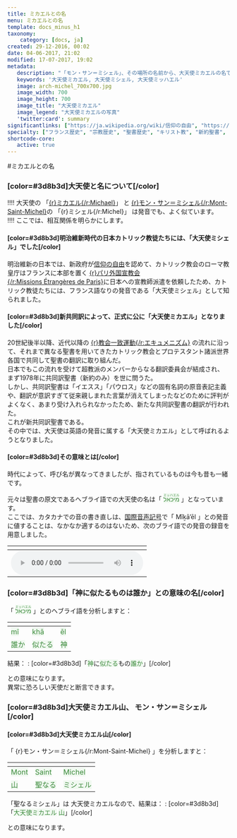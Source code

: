 ```yaml
---
title: ミカエルとの名
menu: ミカエルとの名
template: docs_minus_h1
taxonomy:
    category: [docs, ja]
created: 29-12-2016, 00:02
date: 04-06-2017, 21:02
modified: 17-07-2017, 19:02
metadata:
   description: "「モン・サン＝ミシェル」、その場所の名前から、大天使ミカエルの名である「ミカエル」の由来と意義をヘブライ語から分析する文書を紹介する"
   keywords: '大天使ミカエル, 大天使ミシェル, 大天使ミッハエル'
   image: arch-michel_700x700.jpg
   image_width: 700
   image_height: 700
   image_title: "大天使ミカエル"
   image_legend: "大天使ミカエルの写真"
   'twitter:card': summary
significantlinks: ["https://ja.wikipedia.org/wiki/信仰の自由", "https://ja.wikipedia.org/wiki/パリ外国宣教会", "https://ja.wikipedia.org/wiki/エキュメニズム", "https://ja.wikipedia.org/wiki/モン・サン＝ミシェル", "https://ja.wikipedia.org/wiki/国際音声記号", "https://ja.wikipedia.org/wiki/ミカエル"]
specialty: ["フランス歴史", "宗教歴史", "聖書歴史", "キリスト教", "新約聖書", "黙示録", "大天使ミカエル", "大天使ミシェル", "大天使ミッハエル", "モン・サン＝ミシェル"]
shortcode-core:
   active: true
---
```

#ミカエルとの名

### [color=#3d8b3d]大天使と名について[/color]

!!!! 大天使の 「[{r}ミカエル{/r:Michael}][8]」 と [{r}モン・サン＝ミシェル{/r:Mont-Saint-Michel}][5]の 「{r}ミシェル{/r:Michel}」 は発音でも、よく似ています。  
!!!! ここでは、相互関係を明らかにします。  

#### [color=#3d8b3d]明治維新時代の日本カトリック教徒たちには、「大天使ミシェル」でした[/color]
明治維新の日本では、新政府が[信仰の自由][1]を認めて、カトリック教会のローマ教皇庁はフランスに本部を置く [{r}パリ外国宣教会{/r:Missions&#160;Étrangères&#160;de&#160;Paris}][2]に日本への宣教師派遣を依頼したため、カトリック教徒たちには、フランス語なりの発音である「大天使ミシェル」として知られました。

#### [color=#3d8b3d]新共同訳によって、正式に公に「大天使ミカエル」となりました[/color]
20世紀後半以降、近代以降の [{r}教会一致運動{/r:エキュメニズム}][3] の流れに沿って、それまで異なる聖書を用いてきたカトリック教会とプロテスタント諸派世界各国で共同して聖書の翻訳に取り組んだ。  
日本でもこの流れを受けて超教派のメンバーからなる翻訳委員会が結成され、まず1978年に共同訳聖書（新約のみ）を世に問うた。  
しかし、共同訳聖書は「イエスス」「パウロス」などの固有名詞の原音表記主義や、翻訳が意訳すぎて従来親しまれた言葉が消えてしまったなどのために評判がよくなく、あまり受け入れられなかったため、新たな共同訳聖書の翻訳が行われた。  
これが新共同訳聖書である。  
その中では、大天使は英語の発音に属する「大天使ミカエル」として呼ばれるようとなりました。

#### [color=#3d8b3d]その意味とは[/color]

時代によって、呼び名が異なってきましたが、指されているものは今も昔も一緒です。  

元々は聖書の原文であるヘブライ語での大天使の名は「 <ruby><rb><span style="background:#f1f9f1;color:#3d8b3d;" lang="he">מיכאל</span></rb><rt><span style="background:#f1f9f1;color:#3d8b3d;" lang="ja">ミッハエル</span></rt></ruby> 」となっています。  
ここでは、カタカナでの音の書き直しは、[国際音声記号][6]で「 Mîḵā’ēl 」との発音に値することは、なかなか適するのはないため、次のブライ語での発音の録音を用意しました。  

| <span hidden>hidden</span> |
| -------------------------- |
| ![][4] |

### [color=#3d8b3d]「神に似たるものは誰か」との意味の名[/color]

「 <ruby><rb><span style="background:#f1f9f1;color:#3d8b3d;">מיכאל</span></rb><rt><span style="background:#f1f9f1;color:#3d8b3d;">ミッハエル</span></rt></ruby> 」とのヘブライ語を分析しますと：  

| <span hidden>hidden</span> | <span hidden>hidden</span> | <span hidden>hidden</span> |
| -------------------------- | -------------------------- | -------------------------- |
| <span style="background:#f1f9f1;color:#3d8b3d;">mî</span> | <span style="background:#f1f9f1;color:#3d8b3d;">khā</span> | <span style="background:#f1f9f1;color:#3d8b3d;">ēl</span> |
| <span style="background:#f1f9f1;color:#3d8b3d;">誰か</span> | <span style="background:#f1f9f1;color:#3d8b3d;">似たる</span> | <span style="background:#f1f9f1;color:#3d8b3d;">神</span> |  
 
結果：
: [color=#3d8b3d]「<span style="background:#f1f9f1;color:#3d8b3d;">神</span>に<span style="background:#f1f9f1;color:#3d8b3d;">似たる</span>もの<span style="background:#f1f9f1;color:#3d8b3d;">誰か</span>」[/color]  

との意味になります。  
異常に恐ろしい天使だと断言できます。

### [color=#3d8b3d]大天使ミカエル山、 モン・サン＝ミシェル[/color]

#### [color=#3d8b3d]大天使ミカエル山[/color]

「 {r}モン・サン＝ミシェル{/r:Mont-Saint-Michel} 」を分析しますと：  

| <span hidden>hidden</span> | <span hidden>hidden</span> | <span hidden>hidden</span> |
| -------------------------- | -------------------------- | -------------------------- |
| <span style="background:#f1f9f1;color:#3d8b3d;">Mont</span> | <span style="background:#f1f9f1;color:#3d8b3d;">Saint</span> | <span style="background:#f1f9f1;color:#3d8b3d;">Michel</span> |
| <span style="background:#f1f9f1;color:#3d8b3d;">山</span> | <span style="background:#f1f9f1;color:#3d8b3d;">聖なる</span> | <span style="background:#f1f9f1;color:#3d8b3d;">ミシェル</span> |  

「聖なるミシェル」は 大天使ミカエルなので、結果は：
: [color=#3d8b3d]「<span style="background:#f1f9f1;color:#3d8b3d;">大天使ミカエル</span> <span style="background:#f1f9f1;color:#3d8b3d;">山</span>」[/color]  

との意味になります。  

[1]: https://ja.wikipedia.org/wiki/信仰の自由 "https://ja.wikipedia.org/wiki/信仰の自由"
[2]: https://ja.wikipedia.org/wiki/パリ外国宣教会 "https://ja.wikipedia.org/wiki/パリ外国宣教会"
[3]: https://ja.wikipedia.org/wiki/エキュメニズム "https://ja.wikipedia.org/wiki/エキュメニズム"
[4]: ./prononciation_mihael.mp3 "ヘブライ語での מיכאל の発音"
[5]: https://ja.wikipedia.org/wiki/モン・サン＝ミシェル "https://ja.wikipedia.org/wiki/モン・サン＝ミシェル"
[6]: https://ja.wikipedia.org/wiki/国際音声記号 "https://ja.wikipedia.org/wiki/国際音声記号"
[8]: https://ja.wikipedia.org/wiki/ミカエル "https://ja.wikipedia.org/wiki/ミカエル"